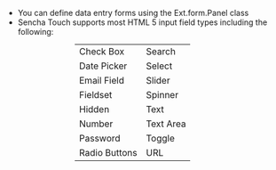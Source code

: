 <ul>
  <li>You can define data entry forms using the Ext.form.Panel class</li>
  <li>Sencha Touch supports most HTML 5 input field types including the following:</li>
</ul>

<table class="table" style="width:50%; margin: auto;">
<tbody>
  <tr>
    <td>Check Box</td>
    <td>Search</td>
  </tr>
  <tr>
    <td>Date Picker</td>
    <td>Select</td>
  </tr>
  <tr>
    <td>Email Field</td>
    <td>Slider</td>
  </tr>
  <tr>
    <td>Fieldset</td>
    <td>Spinner</td>
  </tr>
  <tr>
    <td>Hidden</td>
    <td>Text</td>
  </tr>
  <tr>
    <td>Number</td>
    <td>Text Area</td>
  </tr>
  <tr>
    <td>Password</td>
    <td>Toggle</td>
  </tr>
  <tr>
  <td>Radio Buttons</td>
  <td>URL</td>
  </tr>
</tbody>
</table>
